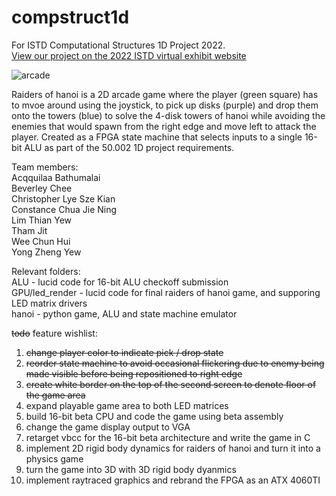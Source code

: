 # compstruct1d
For ISTD Computational Structures 1D Project 2022.  
[View our project on the 2022 ISTD virtual exhibit website](https://natalieagus.github.io/istd-1d-exhibition-2022/compstruct/Raiders-Of-Hanoi/)

![arcade](https://user-images.githubusercontent.com/11241733/168064779-f9909814-3eef-4ac7-9fc0-bca8ee2c2bdd.png)

Raiders of hanoi is a 2D arcade game where the player (green square) has to mvoe around using the joystick, to pick up disks (purple) and drop them onto the towers (blue) to solve the 4-disk towers of hanoi while avoiding the enemies that would spawn from the right edge and move left to attack the player. Created as a FPGA state machine that selects inputs to a single 16-bit ALU as part of the 50.002 1D project requirements.

Team members:  
Acqquilaa Bathumalai  
Beverley Chee  
Christopher Lye Sze Kian  
Constance Chua Jie Ning  
Lim Thian Yew  
Tham Jit  
Wee Chun Hui  
Yong Zheng Yew  

Relevant folders:  
ALU - lucid code for 16-bit ALU checkoff submission   
GPU/led_render - lucid code for final raiders of hanoi game, and supporing LED matrix drivers  
hanoi - python game, ALU and state machine emulator
  
~~todo~~ feature wishlist:  
1. ~~change player color to indicate pick / drop state~~
2. ~~reorder state machine to avoid occasional flickering due to enemy being made visible before being repositioned to right edge~~
3. ~~create white border on the top of the second screen to denote floor of the game area~~
4. expand playable game area to both LED matrices
6. build 16-bit beta CPU and code the game using beta assembly
7. change the game display output to VGA
8. retarget vbcc for the 16-bit beta architecture and write the game in C
9. implement 2D rigid body dynamics for raiders of hanoi and turn it into a physics game
10. turn the game into 3D with 3D rigid body dyanmics
11. implement raytraced graphics and rebrand the FPGA as an ATX 4060TI
